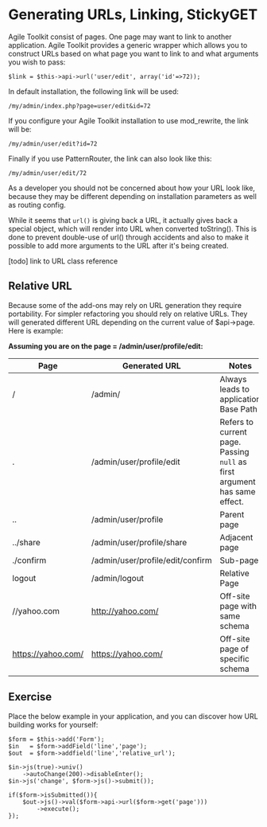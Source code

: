 # Generating URLs, Linking, StickyGET

Agile Toolkit consist of pages. One page may want to link to another application. Agile Toolkit provides a generic wrapper which allows you to construct URLs based on what page you want to link to and what arguments you wish to pass:

    $link = $this->api->url('user/edit', array('id'=>72));
    
In default installation, the following link will be used:

    /my/admin/index.php?page=user/edit&id=72
    
If you configure your Agile Toolkit installation to use mod_rewrite, the link will be:

    /my/admin/user/edit?id=72
    
Finally if you use PatternRouter, the link can also look like this:

    /my/admin/user/edit/72
    
As a developer you should not be concerned about how your URL look like, because they may be different depending on installation parameters as well as routing config.

While it seems that `url()` is giving back a URL, it actually gives back a special object, which will render into URL when converted toString(). This is done to prevent double-use of url() through accidents and also to make it possible to add more arguments to the URL after it's being created.

[todo] link to URL class reference

## Relative URL

Because some of the add-ons may rely on URL generation they require portability. For simpler refactoring you should rely on relative URLs. They will generated different URL depending on the current value of $api->page. Here is example:

**Assuming you are on the page = /admin/user/profile/edit:**

Page | Generated URL | Notes
--- | --- | ---
/ | /admin/ | Always leads to application Base Path
. | /admin/user/profile/edit | Refers to current page. Passing `null` as first argument has same effect.
.. | /admin/user/profile | Parent page
../share | /admin/user/profile/share | Adjacent page
./confirm | /admin/user/profile/edit/confirm | Sub-page
logout | /admin/logout | Relative Page
//yahoo.com | http://yahoo.com/ | Off-site page with same schema
https://yahoo.com/ | https://yahoo.com/ | Off-site page of specific schema

## Exercise

Place the below example in your application, and you can discover how URL building works for yourself:

    $form = $this->add('Form');
    $in   = $form->addField('line','page');
    $out  = $form->addfield('line','relative_url');

    $in->js(true)->univ()
        ->autoChange(200)->disableEnter();
    $in->js('change', $form->js()->submit());

    if($form->isSubmitted()){
        $out->js()->val($form->api->url($form->get('page')))
            ->execute();
    });
    
    